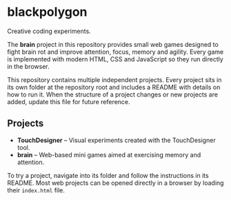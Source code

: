 # blackpolygon

Creative coding experiments.

The **brain** project in this repository provides small web games designed to 
fight brain rot and improve attention, focus, memory and agility. Every game is
implemented with modern HTML, CSS and JavaScript so they run directly in the
browser.

This repository contains multiple independent projects. Every project sits in its own folder at the repository root and includes a README with details on how to run it. When the structure of a project changes or new projects are added, update this file for future reference.

## Projects

- **TouchDesigner** – Visual experiments created with the TouchDesigner tool.
- **brain** – Web-based mini games aimed at exercising memory and attention.

To try a project, navigate into its folder and follow the instructions in its README. Most web projects can be opened directly in a browser by loading their `index.html` file.
